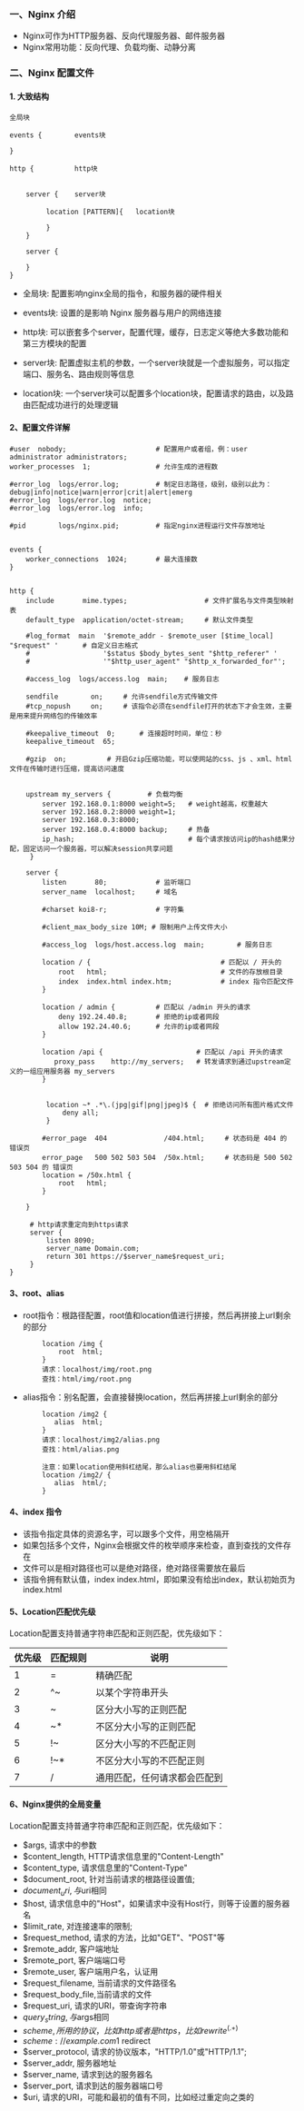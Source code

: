 ### 一、Nginx 介绍
* Nginx可作为HTTP服务器、反向代理服务器、邮件服务器
* Nginx常用功能：反向代理、负载均衡、动静分离



### 二、Nginx 配置文件
#### 1. 大致结构
```
全局块

events {        events块
    
}

http {          http块
    
    
    server {    server块
       
         location [PATTERN]{   location块
              
         }
    }
    
    server {            
       
    }
}

```
* 全局块: 配置影响nginx全局的指令，和服务器的硬件相关

* events块: 设置的是影响 Nginx 服务器与用户的网络连接
* http块: 可以嵌套多个server，配置代理，缓存，日志定义等绝大多数功能和第三方模块的配置
* server块: 配置虚拟主机的参数，一个server块就是一个虚拟服务，可以指定端口、服务名、路由规则等信息
* location块: 一个server块可以配置多个location块，配置请求的路由，以及路由匹配成功进行的处理逻辑



#### 2、配置文件详解
```
#user  nobody;                      # 配置用户或者组，例：user administrator administrators;   
worker_processes  1;                # 允许生成的进程数

#error_log  logs/error.log;         # 制定日志路径，级别，级别以此为：debug|info|notice|warn|error|crit|alert|emerg
#error_log  logs/error.log  notice;
#error_log  logs/error.log  info;

#pid        logs/nginx.pid;         # 指定nginx进程运行文件存放地址


events {
    worker_connections  1024;       # 最大连接数
}


http {
    include       mime.types;                   # 文件扩展名与文件类型映射表
    default_type  application/octet-stream;     # 默认文件类型

    #log_format  main  '$remote_addr - $remote_user [$time_local] "$request" '      # 自定义日志格式
    #                  '$status $body_bytes_sent "$http_referer" '
    #                  '"$http_user_agent" "$http_x_forwarded_for"';

    #access_log  logs/access.log  main;    # 服务日志   

    sendfile        on;     # 允许sendfile方式传输文件
    #tcp_nopush     on;     # 该指令必须在sendfile打开的状态下才会生效，主要是用来提升网络包的传输效率
 
    #keepalive_timeout  0;      # 连接超时时间，单位：秒
    keepalive_timeout  65;  

    #gzip  on;          # 开启Gzip压缩功能，可以使网站的css、js 、xml、html 文件在传输时进行压缩，提高访问速度
        
        
    upstream my_servers {         # 负载均衡
        server 192.168.0.1:8000 weight=5;   # weight越高，权重越大
        server 192.168.0.2:8000 weight=1;
        server 192.168.0.3:8000;
        server 192.168.0.4:8000 backup;     # 热备
        ip_hash;                            # 每个请求按访问ip的hash结果分配，固定访问一个服务器，可以解决session共享问题
     }
        
    server {
        listen       80;            # 监听端口
        server_name  localhost;     # 域名

        #charset koi8-r;            # 字符集
        
        #client_max_body_size 10M; # 限制用户上传文件大小
        
        #access_log  logs/host.access.log  main;        # 服务日志  

        location / {                                # 匹配以 / 开头的
            root   html;                            # 文件的存放根目录   
            index  index.html index.htm;            # index 指令匹配文件
        }
        
        location / admin {          # 匹配以 /admin 开头的请求
            deny 192.24.40.8;       # 拒绝的ip或者网段
            allow 192.24.40.6;      # 允许的ip或者网段   
        }

        location /api {                       # 匹配以 /api 开头的请求   
           proxy_pass    http://my_servers;   # 转发请求到通过upstream定义的一组应用服务器 my_servers
        } 

         
         location ~* .*\.(jpg|gif|png|jpeg)$ {  # 拒绝访问所有图片格式文件
             deny all;
         }
          
        #error_page  404              /404.html;     # 状态码是 404 的 错误页
        error_page   500 502 503 504  /50x.html;     # 状态码是 500 502 503 504 的 错误页
        location = /50x.html {
            root   html;
        }

    }

     # http请求重定向到https请求
     server {
         listen 8090;
         server_name Domain.com;
         return 301 https://$server_name$request_uri;
     }
}

```

#### 3、root、alias
* root指令：根路径配置，root值和location值进行拼接，然后再拼接上url剩余的部分

```
        location /img {                               
            root  html;                              
        }
        请求：localhost/img/root.png
        查找：html/img/root.png
```



* alias指令：别名配置，会直接替换location，然后再拼接上url剩余的部分

```
        location /img2 {                               
           alias  html;                                
        }
        请求：localhost/img2/alias.png
        查找：html/alias.png
        
        注意：如果location使用斜杠结尾，那么alias也要用斜杠结尾
        location /img2/ {                               
           alias  html/;                                
        }
```


  
#### 4、index 指令
* 该指令指定具体的资源名字，可以跟多个文件，用空格隔开
* 如果包括多个文件，Nginx会根据文件的枚举顺序来检查，直到查找的文件存在
* 文件可以是相对路径也可以是绝对路径，绝对路径需要放在最后
* 该指令拥有默认值，index index.html，即如果没有给出index，默认初始页为index.html


#### 5、Location匹配优先级
Location配置支持普通字符串匹配和正则匹配，优先级如下：

| 优先级   | 匹配规则   | 说明     |
| ------  | ------- | --------- |
| 1      | =           | 精确匹配                       |
| 2      | ^~          |  以某个字符串开头               |
| 3      | ~           |  区分大小写的正则匹配           |
| 4      | ~*          |  不区分大小写的正则匹配        |
| 5      | !~          |   区分大小写的不匹配正则       |
| 6      | !~*         |   不区分大小写的不匹配正则    |
| 7      | /           |   通用匹配，任何请求都会匹配到 |

#### 6、Nginx提供的全局变量
Location配置支持普通字符串匹配和正则匹配，优先级如下：
* $args, 请求中的参数
* $content_length, HTTP请求信息里的"Content-Length"
* $content_type, 请求信息里的"Content-Type"
* $document_root, 针对当前请求的根路径设置值;
* $document_uri, 与$uri相同
* $host, 请求信息中的"Host"，如果请求中没有Host行，则等于设置的服务器名
* $limit_rate, 对连接速率的限制;
* $request_method, 请求的方法，比如"GET"、"POST"等
* $remote_addr, 客户端地址
* $remote_port, 客户端端口号
* $remote_user, 客户端用户名，认证用
* $request_filename, 当前请求的文件路径名
* $request_body_file,当前请求的文件
* $request_uri, 请求的URI，带查询字符串
* $query_string, 与$args相同
* $scheme, 所用的协议，比如http或者是https，比如rewrite ^(.+)$
* $scheme://example.com$1 redirect        
* $server_protocol, 请求的协议版本，"HTTP/1.0"或"HTTP/1.1";
* $server_addr, 服务器地址
* $server_name, 请求到达的服务器名
* $server_port, 请求到达的服务器端口号
* $uri, 请求的URI，可能和最初的值有不同，比如经过重定向之类的